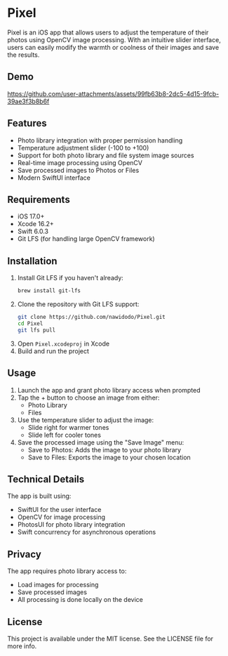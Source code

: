 # Pixel

Pixel is an iOS app that allows users to adjust the temperature of their photos using OpenCV image processing. With an intuitive slider interface, users can easily modify the warmth or coolness of their images and save the results.

## Demo

https://github.com/user-attachments/assets/99fb63b8-2dc5-4d15-9fcb-39ae3f3b8b6f


## Features

- Photo library integration with proper permission handling
- Temperature adjustment slider (-100 to +100)
- Support for both photo library and file system image sources
- Real-time image processing using OpenCV
- Save processed images to Photos or Files
- Modern SwiftUI interface

## Requirements

- iOS 17.0+
- Xcode 16.2+
- Swift 6.0.3
- Git LFS (for handling large OpenCV framework)

## Installation

1. Install Git LFS if you haven't already:
   ```bash
   brew install git-lfs
   ```
2. Clone the repository with Git LFS support:
   ```bash
   git clone https://github.com/nawidodo/Pixel.git
   cd Pixel
   git lfs pull
   ```
3. Open `Pixel.xcodeproj` in Xcode
4. Build and run the project

## Usage

1. Launch the app and grant photo library access when prompted
2. Tap the + button to choose an image from either:
   - Photo Library
   - Files
3. Use the temperature slider to adjust the image:
   - Slide right for warmer tones
   - Slide left for cooler tones
4. Save the processed image using the "Save Image" menu:
   - Save to Photos: Adds the image to your photo library
   - Save to Files: Exports the image to your chosen location

## Technical Details

The app is built using:
- SwiftUI for the user interface
- OpenCV for image processing
- PhotosUI for photo library integration
- Swift concurrency for asynchronous operations

## Privacy

The app requires photo library access to:
- Load images for processing
- Save processed images
- All processing is done locally on the device

## License

This project is available under the MIT license. See the LICENSE file for more info.
